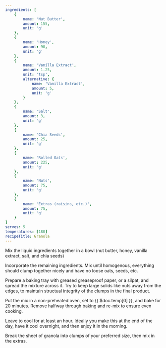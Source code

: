 ```yaml
---
ingredients: [
    {
        name: 'Nut Butter',
        amount: 155,
        unit: 'g'
    },
    {
        name: 'Honey',
        amount: 90,
        unit: 'g'
    },
    {
        name: 'Vanilla Extract',
        amount: 1.25,
        unit: 'tsp',
        alternative: {
            name: 'Vanilla Extract',
            amount: 5,
            unit: 'g'
        }
    },
    {
        name: 'Salt',
        amount: 3,
        unit: 'g'
    },
    {
        name: 'Chia Seeds',
        amount: 25,
        unit: 'g'
    },
    {
        name: 'Rolled Oats',
        amount: 225,
        unit: 'g'
    },
    {
        name: 'Nuts',
        amount: 75,
        unit: 'g'
    },
    {
        name: 'Extras (raisins, etc.)',
        amount: 75,
        unit: 'g'
    }
]
serves: 5
temperatures: [180]
recipeTitle: Granola
---
```

Mix the liquid ingredients together in a bowl (nut butter, honey, vanilla extract, salt, and chia seeds)

Incorporate the remaining ingredients. Mix until homogenous, everything should clump together nicely and have no loose oats, seeds, etc.

Prepare a baking tray with greased greaseproof paper, or a silpat, and spread the mixture across it. Try to keep large solids like nuts away from the edges, to maintain structual integrity of the clumps in the final product.

Put the mix in a non-preheated oven, set to {{ $doc.temp[0] }}, and bake for 20 minutes. Remove halfway through baking and re-mix to ensure even cooking.

Leave to cool for at least an hour. Ideally you make this at the end of the day, have it cool overnight, and then enjoy it in the morning.

Break the sheet of granola into clumps of your preferred size, then mix in the extras.